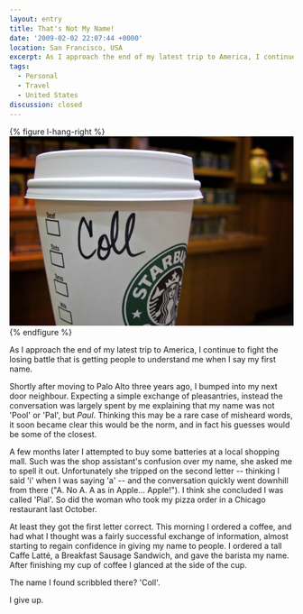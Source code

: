 ```yaml
---
layout: entry
title: That's Not My Name!
date: '2009-02-02 22:07:44 +0000'
location: San Francisco, USA
excerpt: As I approach the end of my latest trip to America, I continue to fight the losing battle that is getting people to understand me when I say my first name.
tags:
  - Personal
  - Travel
  - United States
discussion: closed
---
```

{% figure l-hang-right %}
!['Coll' written on the side of a Starbucks cup](/assets/images/2009/02/thats_not_my_name.jpg)
{% endfigure %}

As I approach the end of my latest trip to America, I continue to fight the losing battle that is getting people to understand me when I say my first name.

Shortly after moving to Palo Alto three years ago, I bumped into my next door neighbour. Expecting a simple exchange of pleasantries, instead the conversation was largely spent by me explaining that my name was not 'Pool' or 'Pal', but _Paul_. Thinking this may be a rare case of misheard words, it soon became clear this would be the norm, and in fact his guesses would be some of the closest.

A few months later I attempted to buy some batteries at a local shopping mall. Such was the shop assistant's confusion over my name, she asked me to spell it out. Unfortunately she tripped on the second letter -- thinking I said 'i' when I was saying 'a' -- and the conversation quickly went downhill from there ("A. No A. A as in Apple... Apple!"). I think she concluded I was called 'Pial'. So did the woman who took my pizza order in a Chicago restaurant last October.

At least they got the first letter correct. This morning I ordered a coffee, and had what I thought was a fairly successful exchange of information, almost starting to regain confidence in giving my name to people. I ordered a tall Caffe Latté, a Breakfast Sausage Sandwich, and gave the barista my name. After finishing my cup of coffee I glanced at the side of the cup. 

The name I found scribbled there? 'Coll'.

I give up.
